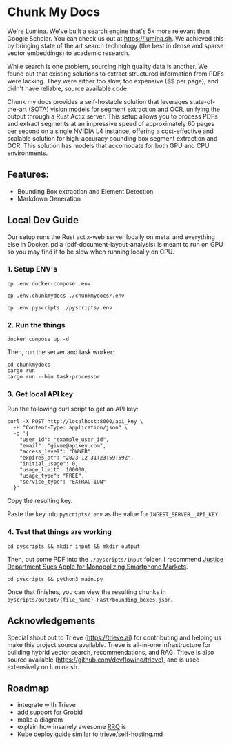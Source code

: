 # Chunk My Docs

We're Lumina. We've built a search engine that's 5x more relevant than Google Scholar. You can check us out at https://lumina.sh. We achieved this by bringing state of the art search technology (the best in dense and sparse vector embeddings) to academic research. 

While search is one problem, sourcing high quality data is another. We found out that existing solutions to extract structured information from PDFs were lacking. They were either too slow, too expensive ($$ per page), and didn't have reliable, source available code. 

Chunk my docs provides a self-hostable solution that leverages state-of-the-art (SOTA) vision models for segment extraction and OCR, unifying the output through a Rust Actix server. This setup allows you to process PDFs and extract segments at an impressive speed of approximately 60 pages per second on a single NVIDIA L4 instance, offering a cost-effective and scalable solution for high-accuracy bounding box segment extraction and OCR. This solution has models that accomodate for both GPU and CPU environments. 

## Features:

- Bounding Box extraction and Element Detection
- Markdown Generation

## Local Dev Guide

Our setup runs the Rust actix-web server locally on metal and everything else in Docker. pdla (pdf-document-layout-analysis) is meant to run on GPU so you may find it to be slow when running locally on CPU.

### 1\. Setup ENV's

`cp .env.docker-compose .env`

`cp .env.chunkmydocs ./chunkmydocs/.env`

`cp .env.pyscripts ./pyscripts/.env`

### 2\. Run the things

`docker compose up -d`

Then, run the server and task worker:

```
cd chunkmydocs
cargo run
cargo run --bin task-processor
```

### 3\. Get local API key

Run the following curl script to get an API key:

```
curl -X POST http://localhost:8000/api_key \
  -H "Content-Type: application/json" \
  -d '{
    "user_id": "example_user_id",
    "email": "givme@apikey.com",
    "access_level": "OWNER",
    "expires_at": "2023-12-31T23:59:59Z",
    "initial_usage": 0,
    "usage_limit": 100000,
    "usage_type": "FREE",
    "service_type": "EXTRACTION"
  }'
```

Copy the resulting key.

Paste the key into `pyscripts/.env` as the value for `INGEST_SERVER__API_KEY`.

### 4\. Test that things are working

`cd pyscripts && mkdir input && mkdir output`

Then, put some PDF into the `./pyscripts/input` folder. I recommend [Justice Department Sues Apple for Monopolizing Smartphone Markets](https://www.justice.gov/opa/media/1344546/dl?inline).

`cd pyscripts && python3 main.py`

Once that finishes, you can view the resulting chunks in `pyscripts/output/{file_name}-Fast/bounding_boxes.json`.

## Acknowledgements 

Special shout out to Trieve (https://trieve.ai) for contributing and helping us make this project source available. Trieve is all-in-one infrastructure for building hybrid vector search, recommendations, and RAG. Trieve is also source available (https://github.com/devflowinc/trieve), and is used extensively on lumina.sh.

## Roadmap

- integrate with Trieve
- add support for Grobid
- make a diagram
- explain how insanely awesome [RRQ](https://github.com/lumina-ai-inc/resilient-redis-queue) is
- Kube deploy guide similar to [trieve/self-hosting.md](https://github.com/devflowinc/trieve/blob/main/self-hosting.md)
